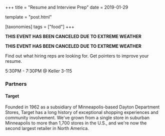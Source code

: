 +++
title = "Resume and Interview Prep"
date = 2019-01-29

template = "post.html"

[taxonomies]
tags = ["food"]
+++

**THIS EVENT HAS BEEN CANCELED DUE TO EXTREME WEATHER**

<!-- more -->

**THIS EVENT HAS BEEN CANCELED DUE TO EXTREME WEATHER**

Find out what hiring reps are looking for.
Get pointers to improve your resume.

5:30PM - 7:30PM @ Keller 3-115

### Partners
#### Target
Founded in 1962 as a subsidiary of Minneapolis-based Dayton Department
Stores, Target has a long history of exceptional shopping experiences
and community involvement. We've grown from a single store in suburban
Minneapolis to more than 1,700 stores in the U.S., and we're now the
second largest retailer in North America.
